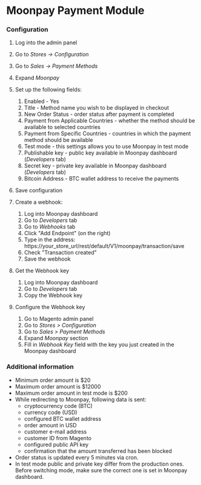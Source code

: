 # Moonpay Payment Module

### Configuration
1. Log into the admin panel
1. Go to *Stores -> Configuration*
1. Go to *Sales -> Payment Methods*
1. Expand *Moonpay*
1. Set up the following fields:
   1. Enabled - Yes 
   1. Title - Method name you wish to be displayed in checkout
   1. New Order Status - order status after payment is completed
   1. Payment from Applicable Countries - whether the method should be available to selected countries
   1. Payment from Specific Countries - countries in which the payment method should be available
   1. Test mode - this settings allows you to use Moonpay in test mode
   1. Publishable key - public key available in Moonpay dashboard (*Developers* tab)
   1. Secret key - private key available in Moonpay dashboard (*Developers* tab)
   1. Bitcoin Address - BTC wallet address to receive the payments
1. Save configuration
1. Create a webhook:
   1. Log into Moonpay dashboard
   1. Go to *Developers* tab
   1. Go to *Webhooks* tab
   1. Click "Add Endpoint" (on the right)
   1. Type in the address: https://your_store_url/rest/default/V1/moonpay/transaction/save
   1. Check "Transaction created"
   1. Save the webhook

1. Get the Webhook key
    1. Log into Moonpay dashboard
    1. Go to *Developers* tab
    1. Copy the Webhook key

1. Configure the Webhook key
   1. Go to Magento admin panel
   1. Go to *Stores > Configuration*
   1. Go to *Sales > Payment Methods*
   1. Expand *Moonpay* section
   1. Fill in *Webhook Key* field with the key you just created in the Moonpay dashboard


### Additional information
* Minimum order amount is $20
* Maximum order amount is $12000
* Maximum order amount in test mode is $200
* While redirecting to Moonpay, following data is sent:
  * cryptocurrency code (BTC)
  * currency code (USD)
  * configured BTC wallet address
  * order amount in USD
  * customer e-mail address
  * customer ID from Magento
  * configured public API key
  * confirmation that the amount transferred has been blocked
* Order status is updated every 5 minutes via cron.
* In test mode public and private key differ from the production ones. Before switching mode, make sure the correct one is set in Moonpay dashboard.
